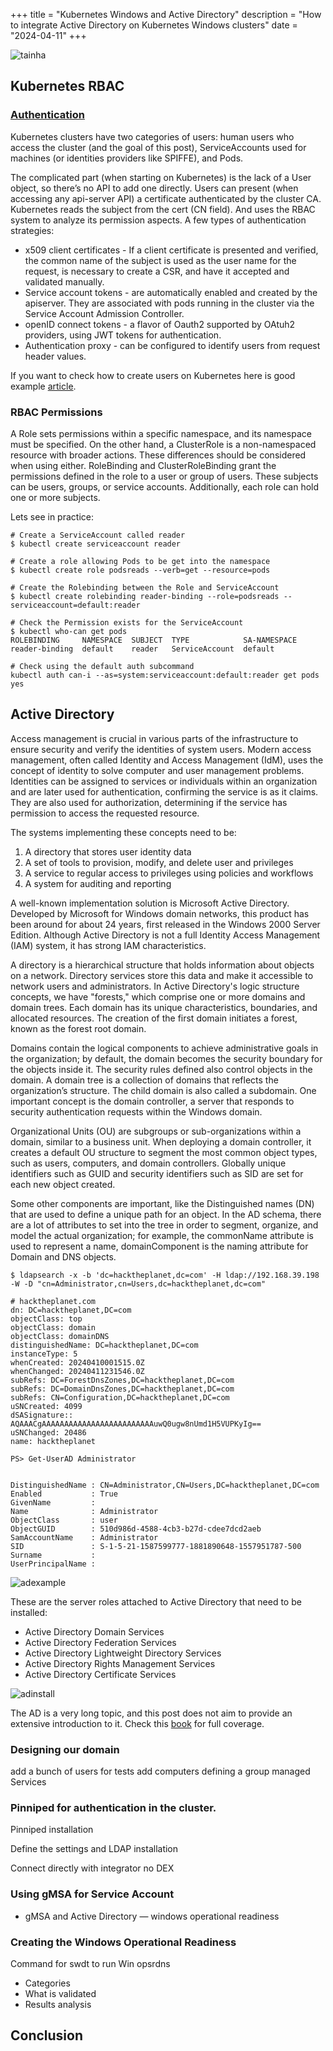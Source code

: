 +++
title = "Kubernetes Windows and Active Directory"
description = "How to integrate Active Directory on Kubernetes Windows clusters"
date = "2024-04-11"
+++

![tainha](./images/post.png?width=200px "tainha")

## Kubernetes RBAC

### [Authentication](https://kubernetes.io/docs/reference/access-authn-authz/authentication/)

Kubernetes clusters have two categories of users: human users who access the cluster (and the goal of this post), ServiceAccounts used for machines (or identities providers like SPIFFE), and Pods. 

The complicated part (when starting on Kubernetes) is the lack of a User object, so there’s no API to add one directly. Users can present (when accessing any api-server API) a certificate authenticated by the cluster CA. Kubernetes reads the subject from the cert (CN field). And uses the RBAC system to analyze its permission aspects. A few types of authentication strategies:

* x509 client certificates - If a client certificate is presented and verified, the common name of the subject is used as the user name for the request, is necessary to create a CSR, and have it accepted and validated manually.
* Service account tokens - are automatically enabled and created by the apiserver. They are associated with pods running in the cluster via the Service Account Admission Controller.
* openID connect tokens - a flavor of Oauth2 supported by OAtuh2 providers, using JWT tokens for authentication.
* Authentication  proxy - can be configured to identify users from request header values.


If you want to check how to create users on Kubernetes here is good example [article](https://cormachogan.com/2020/11/06/creating-developer-users-and-namespaces-scripted-in-tkg-guest-clusters/).

### RBAC Permissions

A Role sets permissions within a specific namespace, and its namespace must be specified. On the other hand, a ClusterRole is a non-namespaced resource with broader actions. 
These differences should be considered when using either. RoleBinding and ClusterRoleBinding grant the permissions defined in the role to a user or group of users. 
These subjects can be users, groups, or service accounts. Additionally, each role can hold one or more subjects.

Lets see in practice:

```shell
# Create a ServiceAccount called reader
$ kubectl create serviceaccount reader

# Create a role allowing Pods to be get into the namespace
$ kubectl create role podsreads --verb=get --resource=pods

# Create the Rolebinding between the Role and ServiceAccount
$ kubectl create rolebinding reader-binding --role=podsreads --serviceaccount=default:reader

# Check the Permission exists for the ServiceAccount
$ kubectl who-can get pods
ROLEBINDING     NAMESPACE  SUBJECT  TYPE            SA-NAMESPACE
reader-binding  default    reader   ServiceAccount  default

# Check using the default auth subcommand 
kubectl auth can-i --as=system:serviceaccount:default:reader get pods
yes
```


## Active Directory

Access management is crucial in various parts of the infrastructure to ensure security and verify the identities of system users. Modern access management, often called Identity and Access Management (IdM), uses the concept of identity to solve computer and user management problems. Identities can be assigned to services or individuals within an organization and are later used for authentication, confirming the service is as it claims. They are also used for authorization, determining if the service has permission to access the requested resource.

The systems implementing these concepts need to be:

1. A directory that stores user identity data
1. A set of tools to provision, modify, and delete user and privileges
1. A service to regular access to privileges using policies and workflows
1. A system for auditing and reporting

A well-known implementation solution is Microsoft Active Directory. Developed by Microsoft for Windows domain networks, this product has been around for about 24 years, first released in the Windows 2000 Server Edition. Although Active Directory is not a full Identity Access Management (IAM) system, it has strong IAM characteristics.

A directory is a hierarchical structure that holds information about objects on a network. Directory services store this data and make it accessible to network users and administrators. In Active Directory's logic structure concepts, we have "forests," which comprise one or more domains and domain trees. Each domain has its unique characteristics, boundaries, and allocated resources. The creation of the first domain initiates a forest, known as the forest root domain.

Domains contain the logical components to achieve administrative goals in the organization; by default, the domain becomes the security boundary for the objects inside it. The security rules defined also control objects in the domain. A domain tree is a collection of domains that reflects the organization’s structure. The child domain is also called a subdomain. One important concept is the domain controller, a server that responds to security authentication requests within the Windows domain.

Organizational Units (OU) are subgroups or sub-organizations within a domain, similar to a business unit. When deploying a domain controller, it creates a default OU structure to segment the most common object types, such as users, computers, and domain controllers. Globally unique identifiers such as GUID and security identifiers such as SID are set for each new object created.

Some other components are important, like the Distinguished names (DN) that are used to define a unique path for an object. 
In the AD schema, there are a lot of attributes to set into the tree in order to segment, organize, and model the actual organization; for example, 
the commonName attribute is used to represent a name,  domainComponent is the naming attribute for Domain and DNS objects. 

```shell
$ ldapsearch -x -b 'dc=hacktheplanet,dc=com' -H ldap://192.168.39.198 -W -D "cn=Administrator,cn=Users,dc=hacktheplanet,dc=com"

# hacktheplanet.com
dn: DC=hacktheplanet,DC=com
objectClass: top
objectClass: domain
objectClass: domainDNS
distinguishedName: DC=hacktheplanet,DC=com
instanceType: 5
whenCreated: 20240410001515.0Z
whenChanged: 20240411231546.0Z
subRefs: DC=ForestDnsZones,DC=hacktheplanet,DC=com
subRefs: DC=DomainDnsZones,DC=hacktheplanet,DC=com
subRefs: CN=Configuration,DC=hacktheplanet,DC=com
uSNCreated: 4099
dSASignature:: AQAAACgAAAAAAAAAAAAAAAAAAAAAAAAAuwQ0ugw8nUmd1H5VUPKyIg==
uSNChanged: 20486
name: hacktheplanet

PS> Get-UserAD Administrator


DistinguishedName : CN=Administrator,CN=Users,DC=hacktheplanet,DC=com
Enabled           : True
GivenName         :
Name              : Administrator
ObjectClass       : user
ObjectGUID        : 510d986d-4588-4cb3-b27d-cdee7dcd2aeb
SamAccountName    : Administrator
SID               : S-1-5-21-1587599777-1881890648-1557951787-500
Surname           :
UserPrincipalName :
```

![adexample](./images/adexample.png?width=800px "adexample")

These are the server roles attached to Active Directory that need to be installed:

* Active Directory Domain Services
* Active Directory Federation Services
* Active Directory Lightweight Directory Services
* Active Directory Rights Management Services
* Active Directory Certificate Services

![adinstall](./images/adinstall.png?width=600px "adinstall")

The AD is a very long topic, and this post does not aim to provide an extensive introduction to it. Check this [book](https://www.amazon.com/Mastering-Active-Directory-protect-Services/dp/1801070393) for full coverage.

### Designing our domain

add a bunch of users for tests
add computers
defining a group managed Services


### Pinniped for authentication in the cluster.

Pinniped installation

Define the settings and LDAP installation 

Connect directly with integrator no DEX

### Using gMSA for Service Account

- gMSA and Active Directory — windows operational readiness

### Creating the Windows Operational Readiness

Command for swdt to run Win opsrdns

- Categories
- What is validated
- Results analysis


## Conclusion

